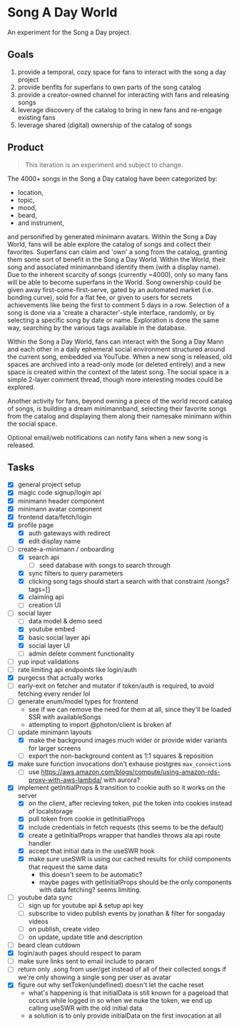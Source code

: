 # Song A Day World

An experiment for the Song a Day project.

## Goals

1. provide a temporal, cozy space for fans to interact with the song a day project
2. provide benfits for superfans to own parts of the song catalog
3. provide a creator-owned channel for interacting with fans and releasing songs
4. leverage discovery of the catalog to bring in new fans and re-engage existing fans
5. leverage shared (digital) ownership of the catalog of songs

## Product

> This iteration is an experiment and subject to change.

The 4000+ songs in the Song a Day catalog have been categorized by:

- location,
- topic,
- mood,
- beard,
- and instrument,

and personified by generated minimann avatars. Within the Song a Day World, fans will be able explore the catalog of songs and collect their favorites. Superfans can claim and 'own' a song from the catalog, granting them some sort of benefit in the Song a Day World. Within the World, their song and associated minimannband identify them (with a display name). Due to the inherent scarcity of songs (currently ~4000), only so many fans will be able to become superfans in the World. Song ownership could be given away first-come-first-serve, gated by an automated market (i.e. bonding curve), sold for a flat fee, or given to users for secrets achievements like being the first to comment 5 days in a row. Selection of a song is done via a 'create a character'-style interface, randomly, or by selecting a specific song by date or name. Exploration is done the same way, searching by the various tags available in the database.

Within the Song a Day World, fans can interact with the Song a Day Mann and each other in a daily ephemeral social environment structured around the current song, embedded via YouTube. When a new song is released, old spaces are archived into a read-only mode (or deleted entirely) and a new space is created within the context of the latest song. The social space is a simple 2-layer comment thread, though more interesting modes could be explored.

Another activity for fans, beyond owning a piece of the world record catalog of songs, is building a dream minimannband, selecting their favorite songs from the catalog and displaying them along their namesake minimann within the social space.

Optional email/web notifications can notify fans when a new song is released.

## Tasks

- [x] general project setup
- [x] magic code signup/login api
- [x] minimann header component
- [x] minimann avatar component
- [x] frontend data/fetch/login
- [x] profile page
  - [x] auth gateways with redirect
  - [x] edit display name
- [ ] create-a-minimann / onboarding
  - [x] search api
    - [ ] seed database with songs to search through
  - [x] sync filters to query parameters
  - [x] clicking song tags should start a search with that constraint /songs?tags=[]
  - [x] claiming api
  - [ ] creation UI
- [ ] social layer
  - [ ] data model & demo seed
  - [x] youtube embed
  - [x] basic social layer api
  - [x] social layer UI
  - [ ] admin delete comment functionality
- [ ] yup input validations
- [ ] rate limiting api endpoints like login/auth
- [x] purgecss that actually works
- [ ] early-exit on fetcher and mutator if token/auth is required, to avoid fetching every render lol
- [ ] generate enum/model types for frontend
  - see if we can remove the need for them at all, since they'll be loaded SSR with availableSongs
  - attempting to import @photon/client is broken af
- [ ] update minimann layouts
  - [x] make the background images much wider or provide wider variants for larger screens
  - [ ] export the non-background content as 1:1 squares & reposition
- [x] make sure function invocations don't exhause postgres `max_connection`s
  - [ ] use https://aws.amazon.com/blogs/compute/using-amazon-rds-proxy-with-aws-lambda/ with aurora?
- [x] implement getInitialProps & transition to cookie auth so it works on the server
  - [x] on the client, after recieving token, put the token into cookies instead of localstorage
  - [x] pull token from cookie in getInitialProps
  - [x] include credentials in fetch requests (this seems to be the default)
  - [x] create a getInitialProps wrapper that handles throws ala api route handler
  - [x] accept that initial data in the useSWR hook
  - [x] make sure useSWR is using our cached results for child components that request the same data
    - this doesn't seem to be automatic?
    - maybe pages with getInitialProps should be the only components with data fetching? seems limiting.
- [ ] youtube data sync
  - [ ] sign up for youtube api & setup api key
  - [ ] subscribe to video publish events by jonathan & filter for songaday videos
  - [ ] on publish, create video
  - [ ] on update, update title and description
- [ ] beard clean cutdown
- [x] login/auth pages should respect to param
- [ ] make sure links sent to email include to param
- [ ] return only .song from user/get instead of all of their collected songs if we're only showing a single song per user as avatar
- [x] figure out why setToken(undefined) doesn't let the cache reset
  - what's happening is that initialData is still known for a pageload that occurs while logged in so when we nuke the token, we end up calling useSWR with the old initial data
  - a solution is to only provide initialData on the first invocation at all
